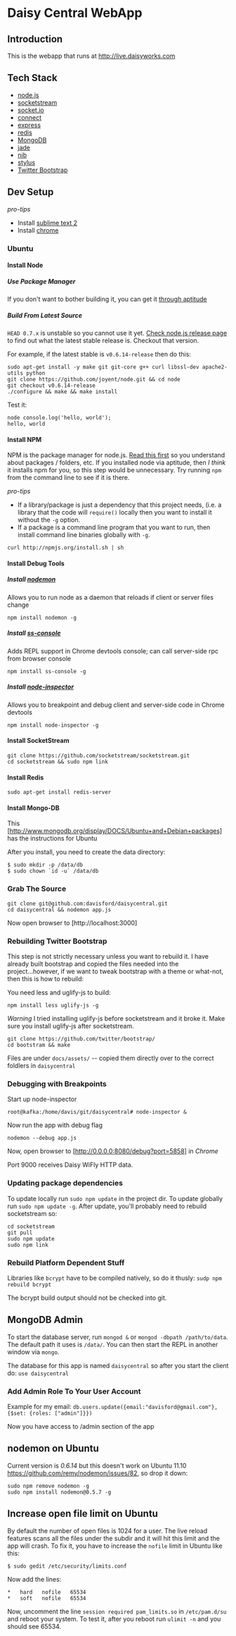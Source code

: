 # Daisy Central WebApp

## Introduction

This is the webapp that runs at http://live.daisyworks.com

## Tech Stack

* [node.js](http://nodejs.org)
* [socketstream](https://github.com/socketstream/socketstream)
* [socket.io](http://socket.io/)
* [connect](https://github.com/senchalabs/connect)
* [express](http://expressjs.com/)
* [redis](http://redis.io)
* [MongoDB](http://www.mongodb.org/)
* [jade](http://jade-lang.com/)
* [nib](https://github.com/visionmedia/nib)
* [stylus](http://learnboost.github.com/stylus/)
* [Twitter Bootstrap](http://twitter.github.com/bootstrap/)

## Dev Setup

*pro-tips* 

* Install [sublime text 2](http://www.sublimetext.com/2)
* Install [chrome](http://www.liberiangeek.net/2011/12/install-google-chrome-using-apt-get-in-ubuntu-11-10-oneiric-ocelot/)

### Ubuntu

#### Install Node 

##### Use Package Manager
If you don't want to bother building it, you can get it [through aptitude](https://github.com/joyent/node/wiki/Installing-Node.js-via-package-manager)

##### Build From Latest Source
`HEAD 0.7.x` is unstable so you cannot use it yet.  [Check node.js release page](https://github.com/joyent/node/tags) to 
find out what the latest stable release is.  Checkout that version.  

For example, if the latest stable is `v0.6.14-release` then do this:
```
sudo apt-get install -y make git git-core g++ curl libssl-dev apache2-utils python
git clone https://github.com/joyent/node.git && cd node
git checkout v0.6.14-release
./configure && make && make install
```

Test it:

```
node console.log('hello, world'); 
hello, world
```

#### Install NPM
NPM is the package manager for node.js.  [Read this first](http://npmjs.org/doc/folders.html) so you understand
about packages / folders, etc.  If you installed node via aptitude, then _I think_ it installs npm for you, so 
this step would be unnecessary.  Try running `npm` from the command line to see if it is there.

*pro-tips*
* If a library/package is just a dependency that this project needs, (i.e. a library that the code will `require()` 
locally then you want to install it without the `-g` option.  
* If a package is a command line program that you want to run, then install command line binaries globally with `-g`.

```
curl http://npmjs.org/install.sh | sh
```

#### Install Debug Tools
##### Install [nodemon](https://github.com/remy/nodemon) 
Allows you to run node as a daemon that reloads if client or server files change

```npm install nodemon -g```

##### Install [ss-console](https://github.com/socketstream/ss-console) 
Adds REPL support in Chrome devtools console; can call server-side rpc from browser console

```npm install ss-console -g```

##### Install [node-inspector](https://github.com/dannycoates/node-inspector) 
Allows you to breakpoint and debug client and server-side code in Chrome devtools

```npm install node-inspector -g```

#### Install SocketStream
```
git clone https://github.com/socketstream/socketstream.git
cd socketstream && sudo npm link
```

#### Install Redis
```
sudo apt-get install redis-server
```

#### Install Mongo-DB
This [http://www.mongodb.org/display/DOCS/Ubuntu+and+Debian+packages] has the instructions for Ubuntu

After you install, you need to create the data directory:

```
$ sudo mkdir -p /data/db
$ sudo chown `id -u` /data/db
```

### Grab The Source 
``` 
git clone git@github.com:davisford/daisycentral.git
cd daisycentral && nodemon app.js
```

Now open browser to [http://localhost:3000]

### Rebuilding Twitter Bootstrap
This step is not strictly necessary unless you want to rebuild it.  I have already built bootstrap and copied the files needed into the project...however, if we want to tweak bootstrap with a theme or what-not, then this is how to rebuild:

You need less and uglify-js to build:
```
npm install less uglify-js -g
```

*Warning* I tried installing uglify-js before socketstream and it broke it.  Make sure you install uglify-js after socketstream.

```
git clone https://github.com/twitter/bootstrap/
cd bootstram && make
```

Files are under `docs/assets/` -- copied them directly over to the correct foldlers in `daisycentral`

### Debugging with Breakpoints

Start up node-inspector
```
root@kafka:/home/davis/git/daisycentral# node-inspector &
```

Now run the app with debug flag
```
nodemon --debug app.js
```

Now, open browser to [http://0.0.0.0:8080/debug?port=5858] in *Chrome*

Port 9000 receives Daisy WiFly HTTP data.

### Updating package dependencies

To update locally run `sudo npm update` in the project dir.  To update globally run `sudo npm update -g`.  After update, you'll probably need to rebuild socketstream so:

```
cd socketstream
git pull
sudo npm update
sudo npm link
```

### Rebuild Platform Dependent Stuff
Libraries like `bcrypt` have to be compiled natively, so do it thusly: `sudp npm rebuild bcrypt`

The bcrypt build output should not be checked into git.

## MongoDB Admin
To start the database server, run `mongod &` or `mongod -dbpath /path/to/data`.  The default path it uses is `/data/`.  You can then start the REPL in another window via `mongo`.

The database for this app is named `daisycentral` so after you start the client do: `use daisycentral`

### Add Admin Role To Your User Account
Example for my email:
`db.users.update({email:"davisford@gmail.com"}, {$set: {roles: ["admin"]}})`

Now you have access to /admin section of the app

## nodemon on Ubuntu
Current version is *0.6.14* but this doesn't work on Ubuntu 11.10 https://github.com/remy/nodemon/issues/82, so drop it down:

```
sudo npm remove nodemon -g
sudo npm install nodemon@0.5.7 -g
```
## Increase open file limit on Ubuntu
By default the number of open files is 1024 for a user.  The live reload features scans all the files under the
subdir and it will hit this limit and the app will crash.  To fix it, you have to increase the `nofile` limit
in Ubuntu like this:

```
$ sudo gedit /etc/security/limits.conf
```

Now add the lines:

```
*   hard   nofile   65534
*   soft   nofile   65534
```

Now, uncomment the line `session required pam_limits.so` in `/etc/pam.d/su` and reboot your system.
To test it, after you reboot run `ulimit -n` and you should see 65534.


